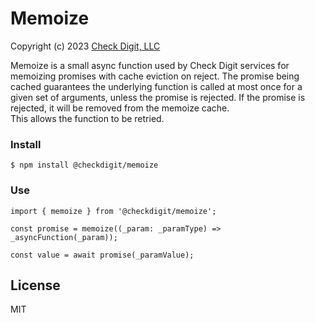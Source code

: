 # Memoize

Copyright (c) 2023 [Check Digit, LLC](https://checkdigit.com)

Memoize is a small async function used by Check Digit services for memoizing promises with cache eviction on reject.
The promise being cached guarantees the underlying function is called at most once for a given set of arguments, unless
the promise is rejected. If the promise is rejected, it will be removed from the memoize cache.  
This allows the function to be retried.

### Install

```
$ npm install @checkdigit/memoize
```

### Use

```
import { memoize } from '@checkdigit/memoize';

const promise = memoize((_param: _paramType) => _asyncFunction(_param));

const value = await promise(_paramValue);
```

## License

MIT

